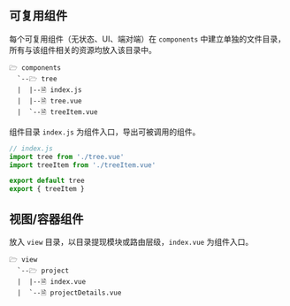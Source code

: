 ## 可复用组件

每个可复用组件（无状态、UI、端对端）在 `components` 中建立单独的文件目录，所有与该组件相关的资源均放入该目录中。

```
🗁 components
  `--🗁 tree
  |  |--🗎 index.js
  |  |--🗎 tree.vue
  |  `--🗎 treeItem.vue
```

组件目录 `index.js` 为组件入口，导出可被调用的组件。

```js
// index.js
import tree from './tree.vue'
import treeItem from './treeItem.vue'

export default tree
export { treeItem }
```

## 视图/容器组件

放入 `view` 目录，以目录提现模块或路由层级，`index.vue` 为组件入口。

```
🗁 view
  `--🗁 project
  |  |--🗎 index.vue
  |  `--🗎 projectDetails.vue
```
